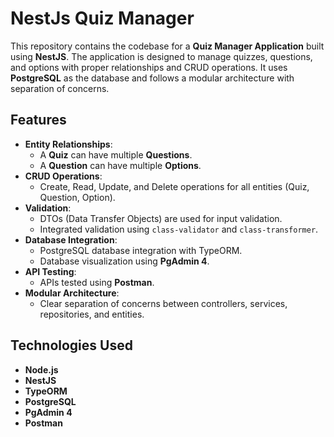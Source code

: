 # NestJs Quiz Manager

This repository contains the codebase for a **Quiz Manager Application** built using **NestJS**. The application is designed to manage quizzes, questions, and options with proper relationships and CRUD operations. It uses **PostgreSQL** as the database and follows a modular architecture with separation of concerns.

## Features

- **Entity Relationships**:
  - A **Quiz** can have multiple **Questions**.
  - A **Question** can have multiple **Options**.
- **CRUD Operations**:
  - Create, Read, Update, and Delete operations for all entities (Quiz, Question, Option).
- **Validation**:
  - DTOs (Data Transfer Objects) are used for input validation.
  - Integrated validation using `class-validator` and `class-transformer`.
- **Database Integration**:
  - PostgreSQL database integration with TypeORM.
  - Database visualization using **PgAdmin 4**.
- **API Testing**:
  - APIs tested using **Postman**.
- **Modular Architecture**:
  - Clear separation of concerns between controllers, services, repositories, and entities.

## Technologies Used

- **Node.js**
- **NestJS**
- **TypeORM**
- **PostgreSQL**
- **PgAdmin 4**
- **Postman**

